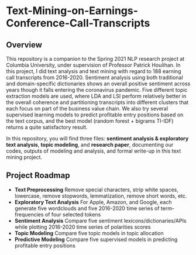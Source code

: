 # Text-Mining-on-Earnings-Conference-Call-Transcripts

## Overview

This repository is a companion to the Spring 2021 NLP research project at Columbia University, under supervision of Professor Patrick Houlihan. In this project, I did text analysis and text mining with regard to 188 earning call transcripts from 2016-2020. Sentiment analysis using both traditional and domain-specific dictionaries shows an overall positive sentiment across years though it falls entering the coronavirus pandemic. Five different topic extraction models are used, where LDA and LSI perform relatively better in the overall coherence and partitioning transcripts into different clusters that each focus on part of the business value chain. We also try several supervised learning models to predict profitable entry positions based on the text corpus, and the best model (random forest + bigrams TI-IDF) returns a quite satisfactory result.

In this repository, you will find three files: **sentiment analysis & exploratory text analysis**, **topic modeling**, and **research paper**, documenting our codes, outputs of modeling and analysis, and formal write-up in this text mining project.

## Project Roadmap
- **Text Preprocessing** 
Remove special characters, strip white spaces, lowercase, remove stopwords, lemmatization, remove short words, etc.<br>
- **Exploratory Text Analysis** 
For Apple, Amazon, and Google, each generate five wordclouds and five 2016-2020 time series of term-frequencies of four selected tokens<br>
- **Sentiment Analysis** 
Compare five sentiment lexicons/dictionaries/APIs while plotting 2016-2020 time series of polarities scores<br>
- **Topic Modeling** 
Compare five topic models in topic allocation<br>
- **Predictive Modeling** 
Compare five supervised models in predicting profitable entry positions<br>
